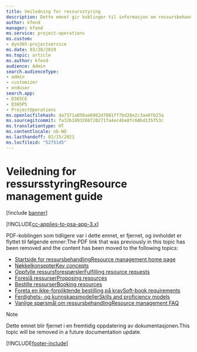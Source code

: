 ```yaml
---
title: Veiledning for ressursstyring
description: Dette emnet gir koblinger til informasjon om ressursbehandling i Project Service Automation
author: kfend
manager: kfend
ms.service: project-operations
ms.custom:
- dyn365-projectservice
ms.date: 03/28/2019
ms.topic: article
ms.author: kfend
audience: Admin
search.audienceType:
- admin
- customizer
- enduser
search.app:
- D365CE
- D365PS
- ProjectOperations
ms.openlocfilehash: da7371a050ae6962d7081ff7bd28e2c3ae6f623a
ms.sourcegitcommit: fa32b1893286f20271fa4ec4be8fc68bd135f53c
ms.translationtype: HT
ms.contentlocale: nb-NO
ms.lasthandoff: 02/15/2021
ms.locfileid: "5275145"
---
```

# <a name="resource-management-guide"></a><span data-ttu-id="f2041-103">Veiledning for ressursstyring</span><span class="sxs-lookup"><span data-stu-id="f2041-103">Resource management guide</span></span>

[!include [banner](../../includes/psa-now-project-operations.md)]

[!INCLUDE[cc-applies-to-psa-app-3.x](../../includes/cc-applies-to-psa-app-3x.md)]

<span data-ttu-id="f2041-104">PDF-koblingen som tidligere var i dette emnet, er fjernet, og innholdet er flyttet til følgende emner:</span><span class="sxs-lookup"><span data-stu-id="f2041-104">The PDF link that was previously in this topic has been removed and the content has been moved to the following topics:</span></span>

- [<span data-ttu-id="f2041-105">Startside for ressursbehandling</span><span class="sxs-lookup"><span data-stu-id="f2041-105">Resource management home page</span></span>](../resource-management-home-page.md)
- [<span data-ttu-id="f2041-106">Nøkkelkonsepter</span><span class="sxs-lookup"><span data-stu-id="f2041-106">Key concepts</span></span>](../reports-key-concepts.md)
- [<span data-ttu-id="f2041-107">Oppfylle ressursforespørsler</span><span class="sxs-lookup"><span data-stu-id="f2041-107">Fulfilling resource requests</span></span>](../resource-management-fulfill-requests.md)
- [<span data-ttu-id="f2041-108">Foreslå ressurser</span><span class="sxs-lookup"><span data-stu-id="f2041-108">Proposing resources</span></span>](../resource-management-propose-resources.md)
- [<span data-ttu-id="f2041-109">Bestille ressurser</span><span class="sxs-lookup"><span data-stu-id="f2041-109">Booking resources</span></span>](../resource-management-book-resources-scheduleboard.md)
- [<span data-ttu-id="f2041-110">Foreta en ikke-forpliktende bestilling på krav</span><span class="sxs-lookup"><span data-stu-id="f2041-110">Soft-book requirements</span></span>](../resource-management-softbook-requirements.md)
- [<span data-ttu-id="f2041-111">Ferdighets- og kunnskapsmodeller</span><span class="sxs-lookup"><span data-stu-id="f2041-111">Skills and proficiency models</span></span>](../resource-management-skills-proficiency.md)
- [<span data-ttu-id="f2041-112">Vanlige spørsmål om ressursbehandling</span><span class="sxs-lookup"><span data-stu-id="f2041-112">Resource management FAQ</span></span>](../resource-management-faq.md)

> [!NOTE]
> <span data-ttu-id="f2041-113">Dette emnet blir fjernet i en fremtidig oppdatering av dokumentasjonen.</span><span class="sxs-lookup"><span data-stu-id="f2041-113">This topic will be removed in a future documentation update.</span></span> 


[!INCLUDE[footer-include](../../includes/footer-banner.md)]
